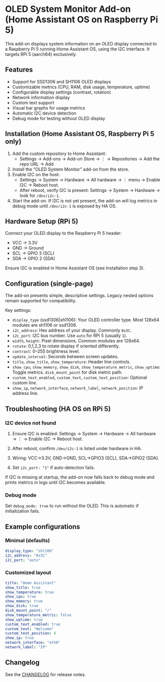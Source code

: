 # OLED System Monitor Add-on (Home Assistant OS on Raspberry Pi 5)

This add-on displays system information on an OLED display connected to a Raspberry Pi 5 running Home Assistant OS, using the I2C interface. It targets RPi 5 (aarch64) exclusively.

## Features

- Support for SSD1306 and SH1106 OLED displays
- Customizable metrics (CPU, RAM, disk usage, temperature, uptime)
- Configurable display settings (contrast, rotation)
- Network information display
- Custom text support
- Visual bar graphs for usage metrics
- Automatic I2C device detection
- Debug mode for testing without OLED display

## Installation (Home Assistant OS, Raspberry Pi 5 only)

1. Add the custom repository to Home Assistant:
   - Settings → Add-ons → Add-on Store → ⋮ → Repositories → Add the repo URL → Add
2. Install the "OLED System Monitor" add-on from the store.
3. Enable I2C on the host:
   - Settings → System → Hardware → All hardware → ⋮ menu → Enable I2C → Reboot host.
   - After reboot, verify I2C is present: Settings → System → Hardware → look for `/dev/i2c-1`.
4. Start the add-on. If I2C is not yet present, the add-on will log metrics in debug mode until `/dev/i2c-1` is exposed by HA OS.

## Hardware Setup (RPi 5)

Connect your OLED display to the Raspberry Pi 5 header:
- VCC → 3.3V
- GND → Ground
- SCL → GPIO 3 (SCL)
- SDA → GPIO 2 (SDA)

Ensure I2C is enabled in Home Assistant OS (see Installation step 3).

## Configuration (single-page)

The add-on presents simple, descriptive settings. Legacy nested options remain supported for compatibility.

Key settings:

- `display_type` (ssd1306|sh1106): Your OLED controller type. Most 128x64 modules are sh1106 or ssd1306.
- `i2c_address`: Hex address of your display. Commonly `0x3C`.
- `i2c_port`: I2C bus number. Use `auto` for RPi 5 (usually `1`).
- `width`, `height`: Pixel dimensions. Common modules are 128x64.
- `rotate`: 0,1,2,3 to rotate display if oriented differently.
- `contrast`: 0–255 brightness level.
- `update_interval`: Seconds between screen updates.
- `title`, `show_title`, `show_temperature`: Header line controls.
- `show_cpu`, `show_memory`, `show_disk`, `show_temperature_metric`, `show_uptime`: Toggle metrics. `disk_mount_point` for disk metric path.
- `custom_text_enabled`, `custom_text`, `custom_text_position`: Optional custom line.
- `show_ip`, `network_interface`, `network_label`, `network_position`: IP address line.

## Troubleshooting (HA OS on RPi 5)

### I2C device not found

1) Ensure I2C is enabled: Settings → System → Hardware → All hardware → ⋮ → Enable I2C → Reboot host.

2) After reboot, confirm `/dev/i2c-1` is listed under hardware in HA.

3) Wiring: VCC→3.3V, GND→GND, SCL→GPIO3 (SCL), SDA→GPIO2 (SDA).

4) Set `i2c_port: "1"` if auto-detection fails.

If I2C is missing at startup, the add-on now falls back to debug mode and prints metrics in logs until I2C becomes available.

### Debug mode

Set `debug_mode: true` to run without the OLED. This is automatic if initialization fails.

## Example configurations

### Minimal (defaults)
```yaml
display_type: "sh1106"
i2c_address: "0x3C"
i2c_port: "auto"
```

### Customized layout
```yaml
title: "Home Assistant"
show_title: true
show_temperature: true
show_cpu: true
show_memory: true
show_disk: true
disk_mount_point: "/"
show_temperature_metric: false
show_uptime: true
custom_text_enabled: true
custom_text: "Welcome"
custom_text_position: 4
show_ip: true
network_interface: "eth0"
network_label: "IP"
```

## Changelog

See the [CHANGELOG](./CHANGELOG.md) for release notes.
